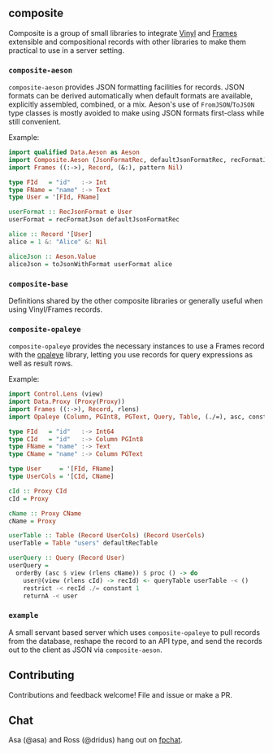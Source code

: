 ## composite

Composite is a group of small libraries to integrate [Vinyl](https://github.com/VinylRecords/Vinyl/) and [Frames](https://github.com/acowley/Frames) extensible and compositional records with other libraries to make them practical to use in a server setting.

### `composite-aeson`

`composite-aeson` provides JSON formatting facilities for records. JSON formats can be derived automatically when default formats are available, explicitly assembled, combined, or a mix. Aeson's use of `FromJSON`/`ToJSON` type classes is mostly avoided to make using JSON formats first-class while still convenient.

Example:

```haskell
import qualified Data.Aeson as Aeson
import Composite.Aeson (JsonFormatRec, defaultJsonFormatRec, recFormatJson)
import Frames ((:->), Record, (&:), pattern Nil)

type FId   = "id"   :-> Int
type FName = "name" :-> Text
type User = '[FId, FName]

userFormat :: RecJsonFormat e User
userFormat = recFormatJson defaultJsonFormatRec

alice :: Record '[User]
alice = 1 &: "Alice" &: Nil

aliceJson :: Aeson.Value
aliceJson = toJsonWithFormat userFormat alice
```

### `composite-base`

Definitions shared by the other composite libraries or generally useful when using Vinyl/Frames records.

### `composite-opaleye`

`composite-opaleye` provides the necessary instances to use a Frames record with the [opaleye](https://github.com/tomjaguarpaw/haskell-opaleye) library, letting you use records for query expressions as well as result rows.

Example:

```haskell
import Control.Lens (view)
import Data.Proxy (Proxy(Proxy))
import Frames ((:->), Record, rlens)
import Opaleye (Column, PGInt8, PGText, Query, Table, (./=), asc, constant, orderBy, queryTable, restrict)

type FId   = "id"   :-> Int64
type CId   = "id"   :-> Column PGInt8
type FName = "name" :-> Text
type CName = "name" :-> Column PGText

type User     = '[FId, FName]
type UserCols = '[CId, CName]

cId :: Proxy CId
cId = Proxy

cName :: Proxy CName
cName = Proxy

userTable :: Table (Record UserCols) (Record UserCols)
userTable = Table "users" defaultRecTable

userQuery :: Query (Record User)
userQuery =
  orderBy (asc $ view (rlens cName)) $ proc () -> do
    user@(view (rlens cId) -> recId) <- queryTable userTable -< ()
    restrict -< recId ./= constant 1
    returnA -< user
```

### `example`

A small servant based server which uses `composite-opaleye` to pull records from the database, reshape
the record to an API type, and send the records out to the client as JSON via `composite-aeson`.

## Contributing

Contributions and feedback welcome! File and issue or make a PR.

## Chat

Asa (@asa) and Ross (@dridus) hang out on [fpchat](https://fpchat.com).


